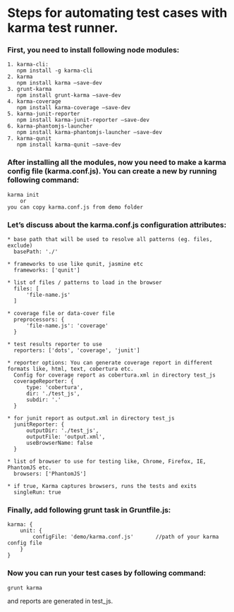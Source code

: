 # Steps for automating test cases with karma test runner.

### First, you need to install following node modules:
    1. karma-cli: 
       npm install -g karma-cli
    2. karma
       npm install karma –save-dev
    3. grunt-karma
       npm install grunt-karma –save-dev
    4. karma-coverage
       npm install karma-coverage –save-dev
    5. karma-junit-reporter
       npm install karma-junit-reporter –save-dev
    6. karma-phantomjs-launcher
       npm install karma-phantomjs-launcher –save-dev
    7. karma-qunit
       npm install karma-qunit –save-dev

### After installing all the modules, now you need to make a karma config file (karma.conf.js). You can create a new by running following command:
    karma init
        or
    you can copy karma.conf.js from demo folder

### Let’s discuss about the karma.conf.js configuration attributes:
      
    * base path that will be used to resolve all patterns (eg. files, exclude)
      basePath: './'
      
    * frameworks to use like qunit, jasmine etc
      frameworks: ['qunit']

    * list of files / patterns to load in the browser
      files: [
          'file-name.js'
      ]

    * coverage file or data-cover file
      preprocessors: {
          'file-name.js': 'coverage'
      }
    
    * test results reporter to use
      reporters: ['dots', 'coverage', 'junit']
    
    * reporter options: You can generate coverage report in different formats like, html, text, cobertura etc.    
      Config for coverage report as cobertura.xml in directory test_js
      coverageReporter: {
          type: 'cobertura',
          dir: './test_js',
          subdir: '.'
      } 
    
    * for junit report as output.xml in directory test_js
      junitReporter: {
          outputDir: './test_js',
          outputFile: 'output.xml',
          useBrowserName: false
      }
     
    * list of browser to use for testing like, Chrome, Firefox, IE, PhantomJS etc. 
      browsers: ['PhantomJS']
    
    * if true, Karma captures browsers, runs the tests and exits
      singleRun: true

### Finally, add following grunt task in Gruntfile.js:
    
    karma: {
        unit: {
            configFile: 'demo/karma.conf.js'       //path of your karma config file
        }
    }

### Now you can run your test cases by following command:
    
    grunt karma

and reports are generated in test_js.
